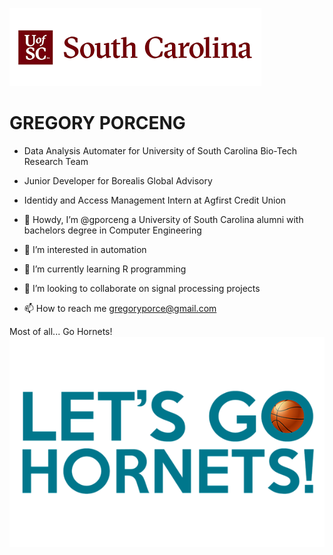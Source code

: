 
![alt text](https://github.com/gporceng/gporceng/blob/main/USC%20Bannarpng.png?raw=true)

<H1>GREGORY PORCENG</H1>

- Data Analysis Automater for University of South Carolina Bio-Tech Research Team

- Junior Developer for Borealis Global Advisory

- Identidy and Access Management Intern at Agfirst Credit Union

- 👋 Howdy, I’m @gporceng a University of South Carolina alumni with bachelors degree in Computer Engineering
- 👀 I’m interested in automation
- 🌱 I’m currently learning R programming
- 💞️ I’m looking to collaborate on signal processing projects
- 📫 How to reach me gregoryporce@gmail.com

Most of all... Go Hornets!
![alt text](https://github.com/gporceng/gporceng/blob/main/letsgohornets.png?raw=true)
